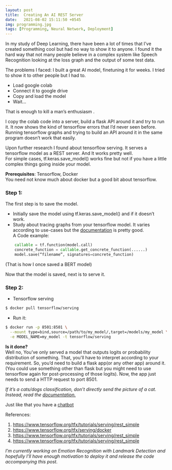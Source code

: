 ```yaml
---
layout: post
title:  Creating An AI REST Server 
date:   2021-08-02 15:11:50 +0545
img: programming.jpg
tags: [Programming, Neural Network, Deployment]
---
```


In my study of Deep Learning, there have been a lot of times that I’ve created something cool but had no way to show it to anyone. I found it the hard way that not many people believe in a complex system like Speech Recognition looking at the loss graph and the output of some test data. 

The problems I faced:
I built a great AI model, finetuning it for weeks. I tried to show it to other people but I had to. 
- Load google colab
- Connect it to google drive
- Copy and load the model
- Wait…

That is enough to kill a man’s enthusiasm .

I copy the colab code into a server, build a flask API around it and try to run it. It now shows the kind of tensorflow errors that I’d never seen before. Running tensorflow graphs and trying to build an API around it in the same program doesn’t work that easily. 

Upon further research I found about tensorflow serving.  It serves a tensorflow model as a REST server. 
And It works pretty well.<br>
For simple cases, tf.keras.save_model() works fine but not if you have a little complex things going inside your model. 

**Prerequisites**: Tensorflow, Docker<br>
You need not know much about docker but a good bit about tensorflow. 

### Step 1:
The first step is to save the model. 
- Initially save the model using tf.keras.save_model() and if it doesn’t work. 
- Study about tracing graphs from your tensorflow model. It varies according to use-cases but the <a href = "https://www.tensorflow.org/guide/function">documentation</a> is pretty good.<br>
A Code example:
```python
	callable = tf.function(model.call)
	concrete_function = callable.get_concrete_function(......)
	model.save(“filename”, signatures=concrete_function)
```
(That is how I once saved a BERT model)


Now that the model is saved, next is to serve it. 
### Step 2:
- Tensorflow serving
```bash
$ docker pull tensorflow/serving
```
- Run it:
```bash
$ docker run -p 8501:8501 \
  --mount type=bind,source=/path/to/my_model/,target=/models/my_model \
  -e MODEL_NAME=my_model -t tensorflow/serving
  ```

**Is it done?**<br>
Well no, You’ve only served a model that outputs logits or probability distribution of something. That, you'll have to interpret according to your requirement. So, you’d need to build a flask app(or any other app) around it. (You could use something other than flask but you might need to use tensorflow again for post-processing of those logits). Now, the app just needs to send a HTTP request to port 8501. 

*If it’s a cats/dogs classification, don’t directly send the picture of a cat. Instead, read the <a href = "https://www.tensorflow.org/tfx/tutorials/serving/rest_simple">documentation.</a>*

Just like that you have a <a href = "http://165.22.177.37:7000/chatbotfront">chatbot</a>


References:
1. <a href = "https://www.tensorflow.org/tfx/guide/serving">https://www.tensorflow.org/tfx/tutorials/serving/rest_simple</a>
2. <a href = "https://www.tensorflow.org/tfx/serving/docker">https://www.tensorflow.org/tfx/serving/docker</a>
3. <a href = "https://www.tensorflow.org/tfx/tutorials/serving/rest_simple">https://www.tensorflow.org/tfx/tutorials/serving/rest_simple</a>
4. <a href = "https://www.tensorflow.org/guide/function">https://www.tensorflow.org/tfx/tutorials/serving/rest_simple</a>

*I’m currently working on Emotion Recognition with Landmark Detection and hopefully I’ll have enough motivation to deploy it and release the code accompanying this post.*
